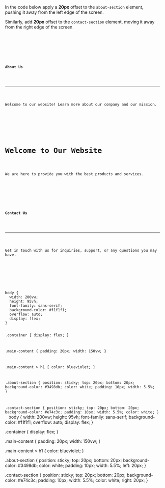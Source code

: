 In the code below apply
a **20px** offset to the
`about-section` element,
pushing it away from the left
edge of the screen.

Similarly, add **20px** offset
to the `contact-section` element,
moving it away from the right
edge of the screen.

<codeblock language="css" type="exercise" testMode="fixedInput">
<code>
<panel language="html">
<div class="container">
  <div class="about-section">
    <h4>About Us</h4>
    <hr>
    <p>Welcome to our website! Learn more about our company and our mission.</p>
  </div>
  <div class="main-content">
    <h1>Welcome to Our Website</h1>
    <p>We are here to provide you with the best products and services.</p>
  </div>
  <aside class="contact-section">
    <h4>Contact Us</h4>
    <hr>
    <p>Get in touch with us for inquiries, support, or any questions you may have.</p>
  </aside>
  </div>
</panel>
<panel language="css">
body {
  width: 200vw;
  height: 95vh;
  font-family: sans-serif;
  background-color: #f1f1f1;
  overflow: auto;
  display: flex;
}

.container {
  display: flex;
}

.main-content {
  padding: 20px;
  width: 150vw;
}

.main-content > h1 {
  color: blueviolet;
}

.about-section {
  position: sticky;
  top: 20px;
  bottom: 20px;
  background-color: #3498db;
  color: white;
  padding: 10px;
  width: 5.5%;
}

.contact-section {
  position: sticky;
  top: 20px;
  bottom: 20px;
  background-color: #e74c3c;
  padding: 10px;
  width: 5.5%;
  color: white;
}
</panel>
</code>
<solution>
body {
  width: 200vw;
  height: 95vh;
  font-family: sans-serif;
  background-color: #f1f1f1;
  overflow: auto;
  display: flex;
}

.container {
  display: flex;
}

.main-content {
  padding: 20px;
  width: 150vw;
}

.main-content > h1 {
  color: blueviolet;
}

.about-section {
  position: sticky;
  top: 20px;
  bottom: 20px;
  background-color: #3498db;
  color: white;
  padding: 10px;
  width: 5.5%;
  left: 20px;
}

.contact-section {
  position: sticky;
  top: 20px;
  bottom: 20px;
  background-color: #e74c3c;
  padding: 10px;
  width: 5.5%;
  color: white;
  right: 20px;
}
</solution>
</codeblock>
